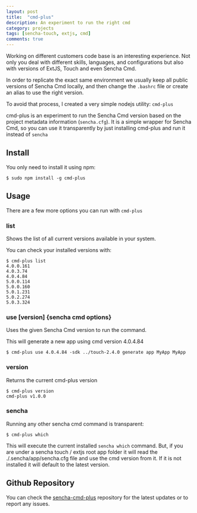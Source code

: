 ```yaml
---
layout: post
title:  "cmd-plus"
description: An experiment to run the right cmd
category: projects
tags: [sencha-touch, extjs, cmd]
comments: true
---
```


Working on different customers code base is an interesting experience. Not only you deal with different skills, languages, and configurations but also with versions of ExtJS, Touch and even Sencha Cmd.

In order to replicate the exact same environment we usually keep all public versions of Sencha Cmd locally, and then change the `.bashrc` file or create an alias to use the right version.

To avoid that process, I created a very simple nodejs utility: `cmd-plus`

cmd-plus is an experiment to run the Sencha Cmd version based on the project metadata information (`sencha.cfg`). It is a simple wrapper for Sencha Cmd, so you can use it transparently by just installing cmd-plus and run it instead of `sencha`

## Install

You only need to install it using npm:


```
$ sudo npm install -g cmd-plus

```

## Usage

There are a few more options you can run with `cmd-plus`

### list
Shows the list of all current versions available in your system.

You can check your installed versions with:

```
$ cmd-plus list
4.0.0.161
4.0.3.74
4.0.4.84
5.0.0.114
5.0.0.160
5.0.1.231
5.0.2.274
5.0.3.324
```

### use [version] {sencha cmd options}
Uses the given Sencha Cmd version to run the command.

This will generate a new app using cmd version 4.0.4.84

```
$ cmd-plus use 4.0.4.84 -sdk ../touch-2.4.0 generate app MyApp MyApp
```

### version
Returns the current cmd-plus version

```
$ cmd-plus version
cmd-plus v1.0.0
```

### sencha
Running any other sencha cmd command is transparent:

```
$ cmd-plus which
```

This will execute the current installed `sencha which` command. But, if you are under a sencha touch / extjs root app folder it will read the ./.sencha/app/sencha.cfg file and use the cmd version from it. If it is not installed it will default to the latest version.

## Github Repository

You can check the [sencha-cmd-plus](https://github.com/elmasse/sencha-cmd-plus) repository for the latest updates or to report any issues.
